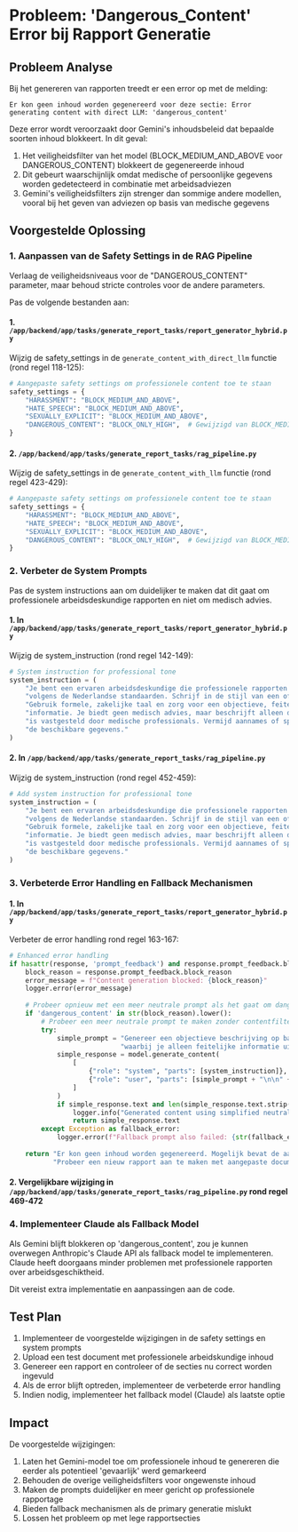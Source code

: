 # Probleem: 'Dangerous_Content' Error bij Rapport Generatie

## Probleem Analyse

Bij het genereren van rapporten treedt er een error op met de melding:
```
Er kon geen inhoud worden gegenereerd voor deze sectie: Error generating content with direct LLM: 'dangerous_content'
```

Deze error wordt veroorzaakt door Gemini's inhoudsbeleid dat bepaalde soorten inhoud blokkeert. In dit geval:

1. Het veiligheidsfilter van het model (BLOCK_MEDIUM_AND_ABOVE voor DANGEROUS_CONTENT) blokkeert de gegenereerde inhoud
2. Dit gebeurt waarschijnlijk omdat medische of persoonlijke gegevens worden gedetecteerd in combinatie met arbeidsadviezen
3. Gemini's veiligheidsfilters zijn strenger dan sommige andere modellen, vooral bij het geven van adviezen op basis van medische gegevens

## Voorgestelde Oplossing

### 1. Aanpassen van de Safety Settings in de RAG Pipeline

Verlaag de veiligheidsniveaus voor de "DANGEROUS_CONTENT" parameter, maar behoud stricte controles voor de andere parameters.

Pas de volgende bestanden aan:

#### 1. `/app/backend/app/tasks/generate_report_tasks/report_generator_hybrid.py`

Wijzig de safety_settings in de `generate_content_with_direct_llm` functie (rond regel 118-125):

```python
# Aangepaste safety settings om professionele content toe te staan
safety_settings = {
    "HARASSMENT": "BLOCK_MEDIUM_AND_ABOVE",
    "HATE_SPEECH": "BLOCK_MEDIUM_AND_ABOVE",
    "SEXUALLY_EXPLICIT": "BLOCK_MEDIUM_AND_ABOVE",
    "DANGEROUS_CONTENT": "BLOCK_ONLY_HIGH",  # Gewijzigd van BLOCK_MEDIUM_AND_ABOVE naar BLOCK_ONLY_HIGH
}
```

#### 2. `/app/backend/app/tasks/generate_report_tasks/rag_pipeline.py`

Wijzig de safety_settings in de `generate_content_with_llm` functie (rond regel 423-429):

```python
# Aangepaste safety settings om professionele content toe te staan
safety_settings = {
    "HARASSMENT": "BLOCK_MEDIUM_AND_ABOVE",
    "HATE_SPEECH": "BLOCK_MEDIUM_AND_ABOVE",
    "SEXUALLY_EXPLICIT": "BLOCK_MEDIUM_AND_ABOVE",
    "DANGEROUS_CONTENT": "BLOCK_ONLY_HIGH",  # Gewijzigd van BLOCK_MEDIUM_AND_ABOVE naar BLOCK_ONLY_HIGH
}
```

### 2. Verbeter de System Prompts

Pas de system instructions aan om duidelijker te maken dat dit gaat om professionele arbeidsdeskundige rapporten en niet om medisch advies.

#### 1. In `/app/backend/app/tasks/generate_report_tasks/report_generator_hybrid.py`

Wijzig de system_instruction (rond regel 142-149):

```python
# System instruction for professional tone
system_instruction = (
    "Je bent een ervaren arbeidsdeskundige die professionele rapporten opstelt "
    "volgens de Nederlandse standaarden. Schrijf in de stijl van een officieel arbeidsdeskundig rapport. "
    "Gebruik formele, zakelijke taal en zorg voor een objectieve, feitelijke weergave op basis van de aangeleverde "
    "informatie. Je biedt geen medisch advies, maar beschrijft alleen de situatie zoals die in de documenten "
    "is vastgesteld door medische professionals. Vermijd aannames of speculaties die niet onderbouwd zijn door "
    "de beschikbare gegevens."
)
```

#### 2. In `/app/backend/app/tasks/generate_report_tasks/rag_pipeline.py`

Wijzig de system_instruction (rond regel 452-459):

```python
# Add system instruction for professional tone
system_instruction = (
    "Je bent een ervaren arbeidsdeskundige die professionele rapporten opstelt "
    "volgens de Nederlandse standaarden. Schrijf in de stijl van een officieel arbeidsdeskundig rapport. "
    "Gebruik formele, zakelijke taal en zorg voor een objectieve, feitelijke weergave op basis van de aangeleverde "
    "informatie. Je biedt geen medisch advies, maar beschrijft alleen de situatie zoals die in de documenten "
    "is vastgesteld door medische professionals. Vermijd aannames of speculaties die niet onderbouwd zijn door "
    "de beschikbare gegevens."
)
```

### 3. Verbeterde Error Handling en Fallback Mechanismen

#### 1. In `/app/backend/app/tasks/generate_report_tasks/report_generator_hybrid.py`

Verbeter de error handling rond regel 163-167:

```python
# Enhanced error handling
if hasattr(response, 'prompt_feedback') and response.prompt_feedback.block_reason:
    block_reason = response.prompt_feedback.block_reason
    error_message = f"Content generation blocked: {block_reason}"
    logger.error(error_message)
    
    # Probeer opnieuw met een meer neutrale prompt als het gaat om dangerous_content
    if 'dangerous_content' in str(block_reason).lower():
        # Probeer een meer neutrale prompt te maken zonder contentfilters te triggeren
        try:
            simple_prompt = "Genereer een objectieve beschrijving op basis van de gegeven informatie, " + \
                            "waarbij je alleen feitelijke informatie uit de documenten gebruikt."
            simple_response = model.generate_content(
                [
                    {"role": "system", "parts": [system_instruction]},
                    {"role": "user", "parts": [simple_prompt + "\n\n" + context]}
                ]
            )
            if simple_response.text and len(simple_response.text.strip()) > 50:
                logger.info("Generated content using simplified neutral prompt")
                return simple_response.text
        except Exception as fallback_error:
            logger.error(f"Fallback prompt also failed: {str(fallback_error)}")
    
    return "Er kon geen inhoud worden gegenereerd. Mogelijk bevat de aangeleverde informatie gevoelige gegevens. " + \
           "Probeer een nieuw rapport aan te maken met aangepaste documenten."
```

#### 2. Vergelijkbare wijziging in `/app/backend/app/tasks/generate_report_tasks/rag_pipeline.py` rond regel 469-472

### 4. Implementeer Claude als Fallback Model

Als Gemini blijft blokkeren op 'dangerous_content', zou je kunnen overwegen Anthropic's Claude API als fallback model te implementeren. Claude heeft doorgaans minder problemen met professionele rapporten over arbeidsgeschiktheid.

Dit vereist extra implementatie en aanpassingen aan de code.

## Test Plan

1. Implementeer de voorgestelde wijzigingen in de safety settings en system prompts
2. Upload een test document met professionele arbeidskundige inhoud
3. Genereer een rapport en controleer of de secties nu correct worden ingevuld
4. Als de error blijft optreden, implementeer de verbeterde error handling
5. Indien nodig, implementeer het fallback model (Claude) als laatste optie

## Impact

De voorgestelde wijzigingen:

1. Laten het Gemini-model toe om professionele inhoud te genereren die eerder als potentieel 'gevaarlijk' werd gemarkeerd
2. Behouden de overige veiligheidsfilters voor ongewenste inhoud
3. Maken de prompts duidelijker en meer gericht op professionele rapportage
4. Bieden fallback mechanismen als de primary generatie mislukt
5. Lossen het probleem op met lege rapportsecties